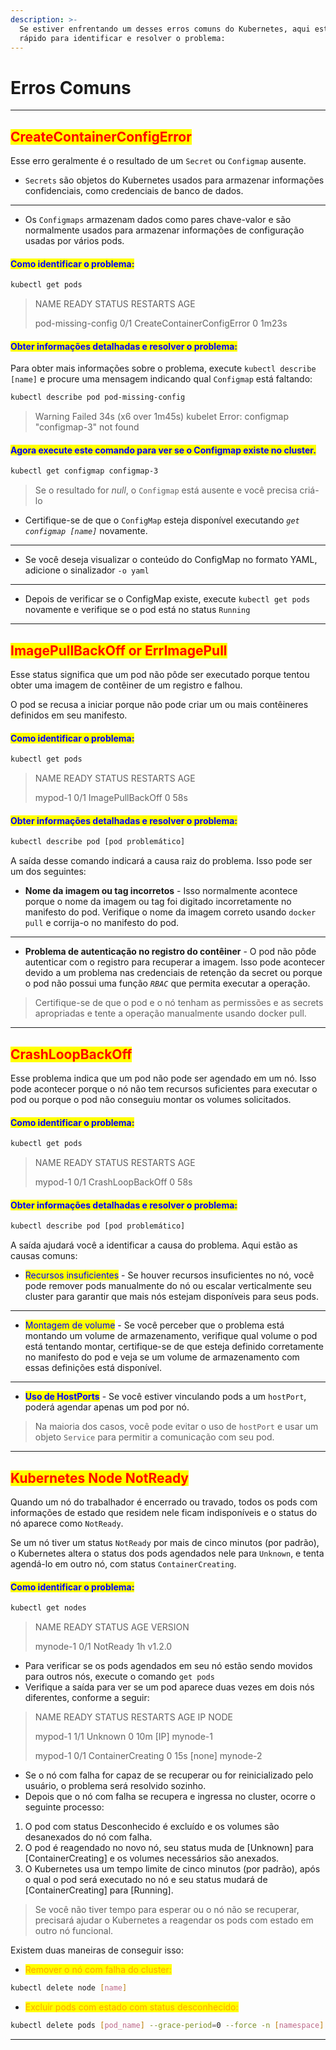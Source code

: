 ```yaml
---
description: >-
  Se estiver enfrentando um desses erros comuns do Kubernetes, aqui está um guia
  rápido para identificar e resolver o problema:
---
```


# Erros Comuns

***

## <mark style="color:red;">CreateContainerConfigError</mark>&#x20;

Esse erro geralmente é o resultado de um `Secret` ou `Configmap` ausente.&#x20;

* `Secrets` são objetos do Kubernetes usados ​​para armazenar informações confidenciais, como credenciais de banco de dados.&#x20;

***

* Os `Configmaps` armazenam dados como pares chave-valor e são normalmente usados ​​para armazenar informações de configuração usadas por vários pods.

#### <mark style="color:blue;">**Como identificar o problema:**</mark>

```bash
kubectl get pods
```

> NAME                              READY               STATUS                                        RESTARTS      AGE
>
> pod-missing-config        0/1                     CreateContainerConfigError      0                      1m23s

#### <mark style="color:blue;">**Obter informações detalhadas e resolver o problema:**</mark>&#x20;

Para obter mais informações sobre o problema, execute `kubectl describe [name]` e procure uma mensagem indicando qual `Configmap` está faltando:

```bash
kubectl describe pod pod-missing-config
```

> Warning Failed 34s (x6 over 1m45s) kubelet Error: configmap "configmap-3" not found

#### <mark style="color:blue;">**Agora execute este comando para ver se o Configmap existe no cluster.**</mark>

```bash
kubectl get configmap configmap-3
```

> Se o resultado for _null_, o `Configmap` está ausente e você precisa criá-lo

* Certifique-se de que o `ConfigMap` esteja disponível executando _`get configmap [name]`_ novamente.

***

* Se você deseja visualizar o conteúdo do ConfigMap no formato YAML, adicione o sinalizador `-o yaml`

***

* Depois de verificar se o ConfigMap existe, execute `kubectl get pods` novamente e verifique se o pod está no status `Running`

***

## <mark style="color:red;">ImagePullBackOff or ErrImagePull</mark>&#x20;

Esse status significa que um pod não pôde ser executado porque tentou obter uma imagem de contêiner de um registro e falhou.&#x20;

O pod se recusa a iniciar porque não pode criar um ou mais contêineres definidos em seu manifesto.

#### <mark style="color:blue;">**Como identificar o problema:**</mark>

```bash
kubectl get pods
```

> NAME                              READY               STATUS                                        RESTARTS      AGE
>
> mypod-1                          0/1                     ImagePullBackOff                        0                      58s

#### <mark style="color:blue;">**Obter informações detalhadas e resolver o problema:**</mark>

```bash
kubectl describe pod [pod problemático] 
```

A saída desse comando indicará a causa raiz do problema. Isso pode ser um dos seguintes:

* **Nome da imagem ou tag incorretos**  - Isso normalmente acontece porque o nome da imagem ou tag foi digitado incorretamente no manifesto do pod. Verifique o nome da imagem correto usando `docker pull` e corrija-o no manifesto do pod.

***

* **Problema de autenticação no registro do contêiner** - O pod não pôde autenticar com o registro para recuperar a imagem.  Isso pode acontecer devido a um problema nas credenciais de retenção da secret ou porque o pod não possui uma função _`RBAC`_ que permita executar a operação.

> Certifique-se de que o pod e o nó tenham as permissões e as secrets apropriadas e tente a operação manualmente usando docker pull.

***

## <mark style="color:red;">CrashLoopBackOff</mark>&#x20;

Esse problema indica que um pod não pode ser agendado em um nó. Isso pode acontecer porque o nó não tem recursos suficientes para executar o pod ou porque o pod não conseguiu montar os volumes solicitados.

#### <mark style="color:blue;">**Como identificar o problema:**</mark>

```bash
kubectl get pods
```

> NAME                              READY               STATUS                                        RESTARTS      AGE
>
> mypod-1                          0/1                     CrashLoopBackOff                      0                      58s

#### <mark style="color:blue;">**Obter informações detalhadas e resolver o problema:**</mark>

```bash
kubectl describe pod [pod problemático] 
```

A saída ajudará você a identificar a causa do problema. Aqui estão as causas comuns:

* <mark style="color:blue;">Recursos insuficientes</mark>  - Se houver recursos insuficientes no nó, você pode remover pods manualmente do nó ou escalar verticalmente seu cluster para garantir que mais nós estejam disponíveis para seus pods.

***

* <mark style="color:blue;">Montagem de volume</mark> - Se você perceber que o problema está montando um volume de armazenamento, verifique qual volume o pod está tentando montar, certifique-se de que esteja definido corretamente no manifesto do pod e veja se um volume de armazenamento com essas definições está disponível.

***

* <mark style="color:blue;">**Uso de HostPorts**</mark> - Se você estiver vinculando pods a um `hostPort`, poderá agendar apenas um pod por nó.&#x20;

> Na maioria dos casos, você pode evitar o uso de `hostPort` e usar um objeto `Service` para permitir a comunicação com seu pod.

***

## <mark style="color:red;">Kubernetes Node NotReady</mark>

Quando um nó do trabalhador é encerrado ou travado, todos os pods com informações de estado que residem nele ficam indisponíveis e o status do nó aparece como `NotReady`.

Se um nó tiver um status `NotReady` por mais de cinco minutos (por padrão), o Kubernetes altera o status dos pods agendados nele para `Unknown`, e tenta agendá-lo em outro nó, com status `ContainerCreating`.

#### <mark style="color:blue;">**Como identificar o problema:**</mark>

```bash
kubectl get nodes
```

> NAME                           READY          STATUS                             AGE                          VERSION
>
> mynode-1                     0/1                NotReady                          1h                             v1.2.0

* Para verificar se os pods agendados em seu nó estão sendo movidos para outros nós, execute o comando `get pods`
* Verifique a saída para ver se um pod aparece duas vezes em dois nós diferentes, conforme a seguir:

> NAME            READY         STATUS                      RESTARTS      AGE      IP               NODE
>
> mypod-1        1/1               Unknown                     0                     10m      \[IP]             mynode-1
>
> mypod-1        0/1               ContainerCreating      0                     15s       \[none]        mynode-2

* Se o nó com falha for capaz de se recuperar ou for reinicializado pelo usuário, o problema será resolvido sozinho.
* Depois que o nó com falha se recupera e ingressa no cluster, ocorre o seguinte processo:

1. O pod com status Desconhecido é excluído e os volumes são desanexados do nó com falha.
2. O pod é reagendado no novo nó, seu status muda de \[Unknown] para \[ContainerCreating] e os volumes necessários são anexados.
3. O Kubernetes usa um tempo limite de cinco minutos (por padrão), após o qual o pod será executado no nó e seu status mudará de \[ContainerCreating] para \[Running].

> Se você não tiver tempo para esperar ou o nó não se recuperar, precisará ajudar o Kubernetes a reagendar os pods com estado em outro nó funcional.&#x20;

Existem duas maneiras de conseguir isso:

* <mark style="color:orange;">Remover o nó com falha do cluster:</mark>

```bash
kubectl delete node [name]
```

* <mark style="color:orange;">Excluir pods com estado com status desconhecido:</mark>

```bash
kubectl delete pods [pod_name] --grace-period=0 --force -n [namespace]
```

***
